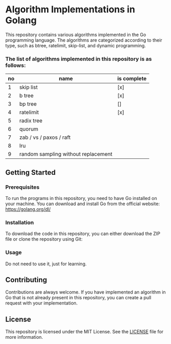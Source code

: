 # Algorithm Implementations in Golang

This repository contains various algorithms implemented in the Go programming language. The algorithms are categorized according to their type, such as btree, ratelimit, skip-list, and dynamic programming.

### The list of algorithms implemented in this repository is as follows:

| no   | name                                | is complete |
| ---- | ----------------------------------- | ----------- |
| 1    | skip list                           | [x]         |
| 2    | b tree                              | [x]         |
| 3    | bp tree                             | []          |
| 4    | ratelimit                           | [x]         |
| 5    | radix tree                          |             |
| 6    | quorum                              |             |
| 7    | zab / vs / paxos / raft             |             |
| 8    | lru                                 |             |
| 9    | random sampling without replacement |             |

## Getting Started

### Prerequisites

To run the programs in this repository, you need to have Go installed on your machine. You can download and install Go from the official website: https://golang.org/dl/

### Installation

To download the code in this repository, you can either download the ZIP file or clone the repository using Git:

### Usage

Do not need to use it, just for learning.
## Contributing

Contributions are always welcome. If you have implemented an algorithm in Go that is not already present in this repository, you can create a pull request with your implementation.

## License

This repository is licensed under the MIT License. See the [LICENSE](https://chat.openai.com/LICENSE) file for more information.